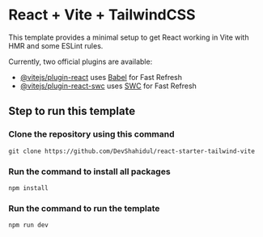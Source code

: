 # React + Vite + TailwindCSS

This template provides a minimal setup to get React working in Vite with HMR and some ESLint rules.

Currently, two official plugins are available:

- [@vitejs/plugin-react](https://github.com/vitejs/vite-plugin-react/blob/main/packages/plugin-react/README.md) uses [Babel](https://babeljs.io/) for Fast Refresh
- [@vitejs/plugin-react-swc](https://github.com/vitejs/vite-plugin-react-swc) uses [SWC](https://swc.rs/) for Fast Refresh

## Step to run this template

### Clone the repository using this command 
```
git clone https://github.com/DevShahidul/react-starter-tailwind-vite 
```
### Run the command to install all packages 
```
npm install 
``` 
### Run the command to run the template 
```
npm run dev 
```